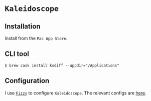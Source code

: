 # `Kaleidoscope`

## Installation

Install from the `Mac App Store`.

## CLI tool

```ShellSession
$ brew cask install ksdiff --appdir="/Applications"
```

## Configuration

I use [`Fizzy`](https://github.com/alem0lars/fizzy) to configure `Kaleidoscope`.
The relevant configs are [here](https://github.com/alem0lars/configs/tree/master/kaleidoscope).
